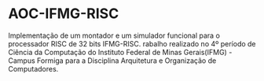 # AOC-IFMG-RISC
Implementação de um montador e um simulador funcional para o processador RISC de 32 bits IFMG-RISC. rabalho realizado no 4º período de Ciência da Computação do Instituto Federal de Minas Gerais(IFMG) - Campus Formiga para a Disciplina Arquitetura e Organização de Computadores. 
